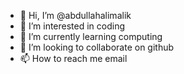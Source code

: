 - 👋 Hi, I’m @abdullahalimalik
- 👀 I’m interested in coding
- 🌱 I’m currently learning computing
- 💞️ I’m looking to collaborate on github
- 📫 How to reach me email

<!---
abdullahalimalik/abdullahalimalik is a ✨ special ✨ repository because its `README.md` (this file) appears on your GitHub profile.
You can click the Preview link to take a look at your changes.
--->
